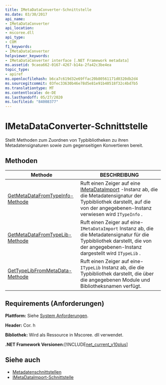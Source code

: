 ```yaml
---
title: IMetaDataConverter-Schnittstelle
ms.date: 03/30/2017
api_name:
- IMetaDataConverter
api_location:
- mscoree.dll
api_type:
- COM
f1_keywords:
- IMetaDataConverter
helpviewer_keywords:
- IMetaDataConverter interface [.NET Framework metadata]
ms.assetid: 9caea662-0167-4267-b14a-2fa42c3be4ea
topic_type:
- apiref
ms.openlocfilehash: b6ca7c619d32e69ffac20b80561171d0320db2d4
ms.sourcegitcommit: 03fec33630b46e78d5e81e91b40518f32c4bd7b5
ms.translationtype: MT
ms.contentlocale: de-DE
ms.lasthandoff: 05/27/2020
ms.locfileid: "84008377"
---
```

# <a name="imetadataconverter-interface"></a>IMetaDataConverter-Schnittstelle
Stellt Methoden zum Zuordnen von Typbibliotheken zu ihren Metadatensignaturen sowie zum gegenseitigen Konvertieren bereit.  
  
## <a name="methods"></a>Methoden  
  
|Methode|BESCHREIBUNG|  
|------------|-----------------|  
|[GetMetaDataFromTypeInfo-Methode](../../../../docs/framework/unmanaged-api/metadata/imetadataconverter-getmetadatafromtypeinfo-method.md)|Ruft einen Zeiger auf eine [IMetaDataImport](imetadataimport-interface.md) -Instanz ab, die die Metadatensignatur der Typbibliothek darstellt, auf die von der angegebenen-Instanz verwiesen wird `ITypeInfo` .|  
|[GetMetaDataFromTypeLib-Methode](imetadataconverter-getmetadatafromtypelib-method.md)|Ruft einen Zeiger auf eine- `IMetaDataImport` Instanz ab, die die Metadatensignatur für die Typbibliothek darstellt, die von der angegebenen-Instanz dargestellt wird `ITypeLib` .|  
|[GetTypeLibFromMetaData-Methode](imetadataconverter-gettypelibfrommetadata-method.md)|Ruft einen Zeiger auf eine- `ITypeLib` Instanz ab, die die Typbibliothek darstellt, die über die angegebenen Module und Bibliotheksnamen verfügt.|  
  
## <a name="requirements"></a>Requirements (Anforderungen)  
 **Plattform:** Siehe [System Anforderungen](../../get-started/system-requirements.md).  
  
 **Header:** Cor. h  
  
 **Bibliothek:** Wird als Ressource in Mscoree. dll verwendet.  
  
 **.NET Framework Versionen:**[!INCLUDE[net_current_v10plus](../../../../includes/net-current-v10plus-md.md)]  
  
## <a name="see-also"></a>Siehe auch

- [Metadatenschnittstellen](metadata-interfaces.md)
- [IMetaDataImport-Schnittstelle](imetadataimport-interface.md)
